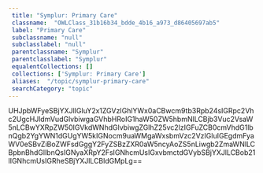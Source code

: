 ```yaml
--- 
 title: "Symplur: Primary Care" 
 classname:  "OWLClass_31b16b34_bdde_4b16_a973_d86405697ab5" 
 label: "Primary Care" 
 subclassname: "null" 
 subclasslabel: "null" 
 parentclassname: "Symplur" 
 parentclasslabel: "Symplur" 
 equalentCollections: [] 
 collections: ['Symplur: Primary Care']
 aliases:  "/topic/symplur-primary-care"  
 searchCategory: "topic" 
---
```

UHJpbWFyeSBjYXJlIGluY2x1ZGVzIGhlYWx0aCBwcm9tb3Rpb24sIGRpc2Vhc2UgcHJldmVudGlvbiwgaGVhbHRoIG1haW50ZW5hbmNlLCBjb3Vuc2VsaW5nLCBwYXRpZW50IGVkdWNhdGlvbiwgZGlhZ25vc2lzIGFuZCB0cmVhdG1lbnQgb2YgYWN1dGUgYW5kIGNocm9uaWMgaWxsbmVzc2VzIGluIGEgdmFyaWV0eSBvZiBoZWFsdGggY2FyZSBzZXR0aW5ncyAoZS5nLiwgb2ZmaWNlLCBpbnBhdGllbnQsIGNyaXRpY2FsIGNhcmUsIGxvbmctdGVybSBjYXJlLCBob21lIGNhcmUsIGRheSBjYXJlLCBldGMpLg==